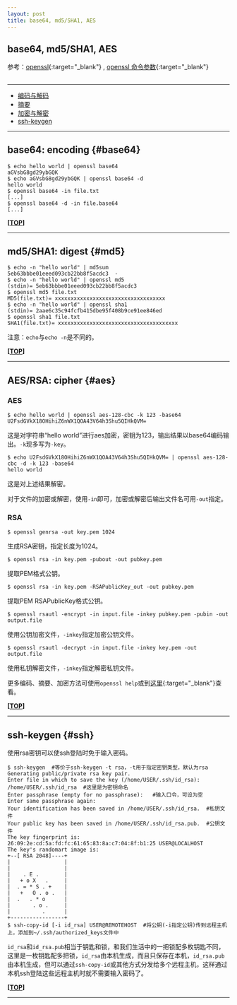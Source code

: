 ```yaml
---
layout: post
title: base64, md5/SHA1, AES
---
```

## base64, md5/SHA1, AES

参考：[openssl][ref1]{:target="_blank"} , [openssl 命令参数][ref2]{:target="_blank"}

[ref1]:https://www.openssl.org/docs/apps/openssl.html
[ref2]:http://netkiller.github.io/cryptography/openssl/index.html

<h2 id="top"></h2>

***

*   [编码与解码](#base64)
*   [摘要](#md5)
*   [加密与解密](#aes)
*   [ssh-keygen](#ssh)

***

## base64: encoding {#base64}

    $ echo hello world | openssl base64
    aGVsbG8gd29ybGQK
    $ echo aGVsbG8gd29ybGQK | openssl base64 -d
    hello world
    $ openssl base64 -in file.txt
    [...]
    $ openssl base64 -d -in file.base64
    [...]

**[[TOP](#top)]**

***

## md5/SHA1: digest {#md5}

    $ echo -n "hello world" | md5sum
    5eb63bbbe01eeed093cb22bb8f5acdc3  -
    $ echo -n "hello world" | openssl md5
    (stdin)= 5eb63bbbe01eeed093cb22bb8f5acdc3
    $ openssl md5 file.txt
    MD5(file.txt)= xxxxxxxxxxxxxxxxxxxxxxxxxxxxxxxxxxx
    $ echo -n "hello world" | openssl sha1
    (stdin)= 2aae6c35c94fcfb415dbe95f408b9ce91ee846ed
    $ openssl sha1 file.txt
    SHA1(file.txt)= xxxxxxxxxxxxxxxxxxxxxxxxxxxxxxxxxxxxxx

注意：`echo`与`echo -n`是不同的。

**[[TOP](#top)]**

***

## AES/RSA: cipher {#aes}

### AES

    $ echo hello world | openssl aes-128-cbc -k 123 -base64
    U2FsdGVkX18OHihiZ6nWX1QOA43V64h3Shu5QIHkQVM=

这是对字符串“hello world”进行aes加密，密钥为123，输出结果以base64编码输出。`-k`现多写为`-key`。

    $ echo U2FsdGVkX18OHihiZ6nWX1QOA43V64h3Shu5QIHkQVM= | openssl aes-128-cbc -d -k 123 -base64
    hello world

这是对上述结果解密。

对于文件的加密或解密，使用`-in`即可，加密或解密后输出文件名可用`-out`指定。

### RSA

    $ openssl genrsa -out key.pem 1024

生成RSA密钥，指定长度为1024。

    $ openssl rsa -in key.pem -pubout -out pubkey.pem

提取PEM格式公钥。

    $ openssl rsa -in key.pem -RSAPublicKey_out -out pubkey.pem

提取PEM RSAPublicKey格式公钥。

    $ openssl rsautl -encrypt -in input.file -inkey pubkey.pem -pubin -out output.file

使用公钥加密文件，`-inkey`指定加密公钥文件。

    $ openssl rsautl -decrypt -in input.file -inkey key.pem -out output.file

使用私钥解密文件，`-inkey`指定解密私钥文件。

更多编码、摘要、加密方法可使用`openssl help`或到[这里](http://netkiller.github.io/cryptography/openssl/index.html){:target="_blank"}查看。

**[[TOP](#top)]**

***

## ssh-keygen {#ssh}

使用rsa密钥可以使ssh登陆时免于输入密码。

    $ ssh-keygen  #等价于ssh-keygen -t rsa，-t用于指定密钥类型，默认为rsa
    Generating public/private rsa key pair.
    Enter file in which to save the key (/home/USER/.ssh/id_rsa): /home/USER/.ssh/id_rsa  #这里是为密钥命名
    Enter passphrase (empty for no passphrase):   #输入口令，可设为空
    Enter same passphrase again:
    Your identification has been saved in /home/USER/.ssh/id_rsa.  #私钥文件
    Your public key has been saved in /home/USER/.ssh/id_rsa.pub.  #公钥文件
    The key fingerprint is:
    26:09:2e:cd:5a:fd:fc:61:65:83:8a:c7:04:8f:b1:25 USER@LOCALHOST
    The key's randomart image is:
    +--[ RSA 2048]----+
    |                 |
    |                 |
    |    . E .        |
    |   + o X   .     |
    |  . = * S . +    |
    |   +   O . o .   |
    |  .   . * o      |
    |       . o .     |
    |          .      |
    +-----------------+
    $ ssh-copy-id [-i id_rsa] USER@REMOTEHOST  #将公钥(-i指定公钥)传到远程主机上，添加到~/.ssh/authorized_keys文件中

`id_rsa`和`id_rsa.pub`相当于钥匙和锁，和我们生活中的一把锁配多枚钥匙不同，这里是一枚钥匙配多把锁，`id_rsa`由本机生成，而且只保存在本机，`id_rsa.pub`由本机生成，但可以通过`ssh-copy-id`或其他方式分发给多个远程主机，这样通过本机ssh登陆这些远程主机时就不需要输入密码了。

**[[TOP](#top)]**

***
